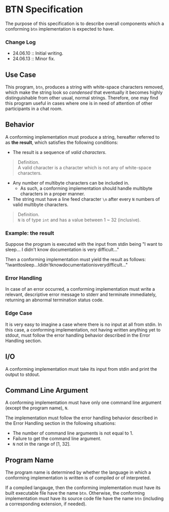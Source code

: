 # BTN Specification

The purpose of this specification is to describe overall components which a conforming `btn` implementation is expected to have.

### Change Log

- 24.06.10 :: Initial writing.
- 24.06.13 :: Minor fix.

## Use Case

This program, `btn`, produces a string with white-space characters removed, which make the string look so *condensed* that eventually it becomes highly distinguishable from other usual, normal strings. Therefore, one may find this program useful in cases where one is in need of attention of other participants in a chat room.

## Behavior

A conforming implementation must produce a string, hereafter referred to as **the result**, which satisfies the following conditions:

- The result is a sequence of *valid characters*.

> Definition.  
> A valid character is a character which is not any of white-space characters.

- Any number of multibyte characters can be included in.
  - As such, a conforming implementation should handle multibyte characters in a proper manner.
- The string must have a line feed character `\n` after every `N` numbers of valid multibyte characters.

> Definition.  
> `N` is of type `int` and has a value between 1 ~ 32 (inclusive).

### Example: the result
Suppose the program is executed with the input from stdin being "I want to sleep... I didn't know documentation is very difficult..."

Then a conforming implementation must yield the result as follows: "Iwanttosleep...Ididn'tknowdocumentationisverydifficult..."

### Error Handling

In case of an error occurred, a conforming implementation must write a relevant, descriptive error message to stderr and terminate immediately, returning an abnormal termination status code.

### Edge Case

It is very easy to imagine a case where there is no input at all from stdin. In this case, a conforming implementation, not having written anything yet to stdout, must follow the error handling behavior described in the Error Handling section.

## I/O

A conforming implementation must take its input from stdin and print the output to stdout.


## Command Line Argument

A conforming implementation must have only one command line argument (except the program name), `N`.

The implementation must follow the error handling behavior described in the Error Handling section in the following situations:

- The number of command line arguments is not equal to 1.
- Failure to get the command line argument.
- `N` not in the range of [1, 32].

## Program Name

The program name is determined by whether the language in which a conforming implementation is written is of compiled or of interpreted.

If a compiled langauge, then the conforming implementation must have its built executable file have the name `btn`. Otherwise, the conforming implementation must have its source code file have the name `btn` (including a corresponding extension, if needed).